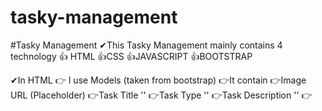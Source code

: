 # tasky-management
#Tasky Management ✔This Tasky Management mainly contains 4 technology 
👍 HTML
👍CSS 
👍JAVASCRIPT
👍BOOTSTRAP

✔In HTML 
👉 I use Models (taken from bootstrap)
   👉It contain
      👉Image URL (Placeholder) 
      👉Task Title ''
      👉Task Type '' 
      👉Task Description '' 
👉

